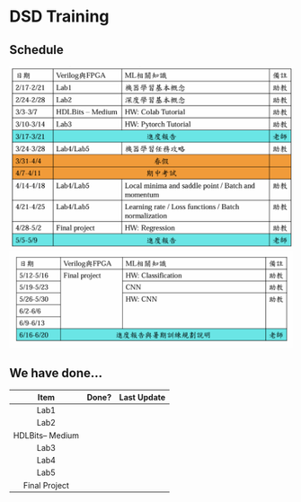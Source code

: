 # DSD Training
## Schedule
![Schedule1](sched1.png)
![Schedule2](sched2.png)
## We have done...
|      Item       | Done? | Last Update |
| :-------------: | :---: | ----------- |
|      Lab1       |       |             |
|      Lab2       |       |             |
| HDLBits– Medium |       |             |
|      Lab3       |       |             |
|      Lab4       |       |             |
|      Lab5       |       |             |
|  Final Project  |       |             |
